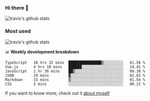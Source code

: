 ### Hi there 👋

<!--
**HondryTravis/HondryTravis** is a ✨ _special_ ✨ repository because its `README.md` (this file) appears on your GitHub profile.

Here are some ideas to get you started:

- 🔭 I’m currently working on ...
- 🌱 I’m currently learning ...
- 👯 I’m looking to collaborate on ...
- 🤔 I’m looking for help with ...
- 💬 Ask me about ...
- 📫 How to reach me: ...
- 😄 Pronouns: ...
- ⚡ Fun fact: ...
-->

![travis's github stats](https://github-readme-stats.vercel.app/api?username=HondryTravis&hide=stars)
### Most used
![travis's github stats](https://github-readme-stats.anuraghazra1.vercel.app/api/top-langs/?username=HondryTravis&layout=compact&hide_title=true)

📊 **Weekly development breakdown**

<!--START_SECTION:waka-->

```text
TypeScript   10 hrs 32 mins  ███████████████▒░░░░░░░░░   61.56 %
Vue.js       4 hrs 10 mins   ██████░░░░░░░░░░░░░░░░░░░   24.41 %
JavaScript   1 hr 36 mins    ██▒░░░░░░░░░░░░░░░░░░░░░░   09.38 %
JSON         29 mins         ▓░░░░░░░░░░░░░░░░░░░░░░░░   02.83 %
Markdown     15 mins         ▒░░░░░░░░░░░░░░░░░░░░░░░░   01.54 %
CSS          2 mins          ░░░░░░░░░░░░░░░░░░░░░░░░░   00.22 %
```

<!--END_SECTION:waka-->

If you want to know more, check out it [about myself](https://hondrytravis.github.io/)
